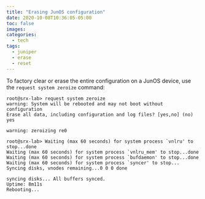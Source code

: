 ```yaml
---
title: "Erasing JunOS configuration"
date: 2020-10-08T10:36:05-05:00
toc: false
images:
categories:
  - tech
tags: 
  - juniper
  - erase
  - reset
---
```


To factory clear or erase the entire configuration on a JunOS device, use the `request system zeroize` command:

```
root@srx-lab> request system zeroize
warning: System will be rebooted and may not boot without configuration
Erase all data, including configuration and log files? [yes,no] (no) yes

warning: zeroizing re0

root@srx-lab> Waiting (max 60 seconds) for system process `vnlru' to stop...done
Waiting (max 60 seconds) for system process `vnlru_mem' to stop...done
Waiting (max 60 seconds) for system process `bufdaemon' to stop...done
Waiting (max 60 seconds) for system process `syncer' to stop...
Syncing disks, vnodes remaining...0 0 0 done

syncing disks... All buffers synced.
Uptime: 8m11s
Rebooting...
```
